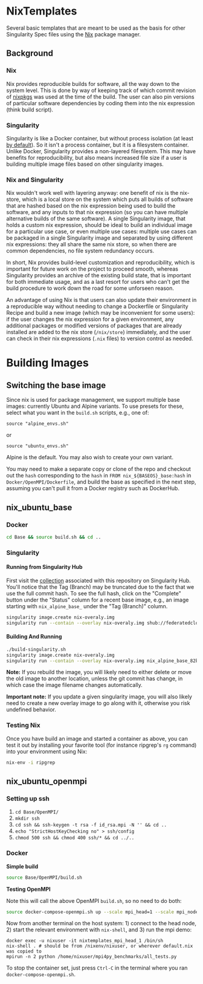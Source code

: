 # NixTemplates
Several basic templates that are meant to be used as the basis for other Singularity Spec files
using the [Nix](https://nixos.org/nix/) package manager.

## Background

### Nix

Nix provides reproducible builds for software, all the way down to the system level.
This is done by way of keeping track of which commit revision of
[nixpkgs](https://github.com/nixos/nixpkgs) was used at the time of the build.
The user can also pin versions of particular software dependencies by
coding them into the nix expression (think build script).

### Singularity

Singularity is like a Docker container, but without process isolation
(at least [by default](https://www.sylabs.io/guides/2.5.1/user-guide/appendix.html?highlight=containall#singularity-action-flags)).
So it isn't a process container, but it is a filesystem container.
Unlike Docker, Singularity provides a non-layered filesystem. This may
have benefits for reproducibility, but also means increased file size if
a user is building multiple image files based on other singularity images.

### Nix and Singularity

Nix wouldn't work well with layering anyway: one benefit of nix is the nix-store,
which is a local store on the system which puts all builds of software that
are hashed based on the nix expression being used to build the software, and any
inputs to that nix expression (so you can have multiple alternative builds of the
same software). A single Singularity image, that holds a custom nix expression,
should be ideal to build an individual image for a particular use case, or even
multiple use cases: multiple use cases can be packaged in a single Singularity
image and separated by using different nix expressions: they all share the same
nix store, so when there are common dependencies, no file system redundancy occurs.


In short, Nix provides build-level customization and reproducibility, which is important
for future work on the project to proceed smooth, whereas Singularity provides
an archive of the existing build state, that is important for both immediate usage,
and as a last resort for users who can't get the build procedure to work down the
road for some unforseen reason.

An advantage of using Nix is that users can also update their environment in a
reproducible way without needing to change a Dockerfile or Singularity Recipe
and build a new image (which may be inconvenient for some
users): if the user changes the nix expression for a given environment,
any additional packages or modified versions of packages that are already installed
are added to the nix store (`/nix/store`) immediately, and the user can check in their
nix expressions (`.nix` files) to version control as needed.

# Building Images


## Switching the base image

Since nix is used for package management, we support
multiple base images: currently Ubuntu and Alpine variants.
To use presets for these, select what you want in the `build.sh`
scripts, e.g., one of:

```
source "alpine_envs.sh"
```

or

```
source "ubuntu_envs.sh"
```

Alpine is the default. You may also wish to create your own variant.

You may need to  make a separate copy or clone of the repo and checkout out the 
`hash` corresponding to the `hash` in `FROM nix_${BASEOS}_base:hash` in 
`Docker/OpenMPI/Dockerfile`, and build the base as specified in the next step,
assuming you can't pull it from a Docker registry such as DockerHub.


## nix_ubuntu_base

### Docker

```bash
cd Base && source build.sh && cd ..

```

### Singularity

#### Running from Singularity Hub

First visit the [collection](https://www.singularity-hub.org/collections/1220) associated
with this repository on Singularity Hub. You'll notice that the Tag (Branch) may be truncated
due to the fact that we use the full commit hash. To see the full hash, click on the "Complete"
button under the "Status" column for a recent base image, e.g., an image starting with 
`nix_alpine_base_` under the "Tag (Branch)" column. 


```bash
singularity image.create nix-overaly.img
singularity run --contain --overlay nix-overaly.img shub://federatedcloud/NixTemplates:nix_alpine_base_82b5d9a742ad593a353f6160bce846227a0f4e4d
```

#### Building And Running

```bash
./build-singularity.sh
singularity image.create nix-overaly.img
singularity run --contain --overlay nix-overaly.img nix_alpine_base_82b5d9a742ad593a353f6160bce846227a0f4e4d.img
```

**Note:** If you rebuild the image, you will likely need to either delete or move the old
image to another location, unless the git commit has change, in which case the image filename
changes automatically.

**Important note:** If you update a given singularity image, you will also 
likely need to create a new overlay image to go along with it, otherwise you 
risk undefined behavior.

### Testing Nix

Once you have build an image and started a container as above, you can test it out by installing
your favorite tool (for instance ripgrep's `rg` command) into your environment using Nix:

```bash
nix-env -i ripgrep
```

## nix_ubuntu_openmpi

###  Setting up ssh

1. `cd Base/OpenMPI/`
2. `mkdir ssh`
3. `cd ssh && ssh-keygen -t rsa -f id_rsa.mpi -N '' && cd ..`
4. `echo "StrictHostKeyChecking no" > ssh/config` 
5. `chmod 500 ssh && chmod 400 ssh/* && cd ../..`

### Docker

**Simple build**

```bash
source Base/OpenMPI/build.sh
```

**Testing OpenMPI**

Note this will call the above OpenMPI `build.sh`, so no need to do both:

```bash
source docker-compose-openmpi.sh up --scale mpi_head=1 --scale mpi_node=3
```

Now from another terminal on the host system: 1) connect to the head node,
2) start the relevant environment with `nix-shell`, and 3) run the mpi demo:

```
docker exec -u nixuser -it nixtemplates_mpi_head_1 /bin/sh
nix-shell . # should be from /nixenv/nixuser, or wherever default.nix was copied to
mpirun -n 2 python /home/nixuser/mpi4py_benchmarks/all_tests.py
```

To stop the container set, just press `Ctrl-C` in the terminal where you ran
`docker-compose-openmpi.sh`.
